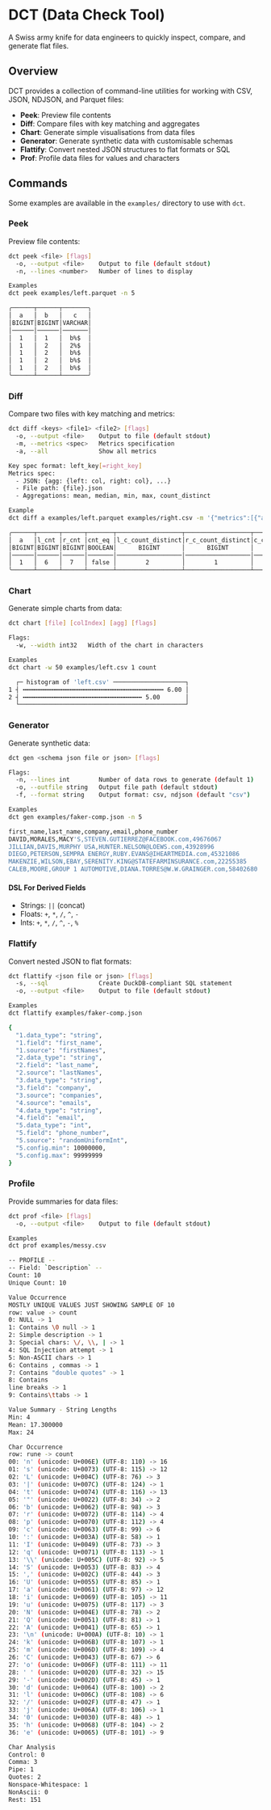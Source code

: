 # DCT (Data Check Tool)

A Swiss army knife for data engineers to quickly inspect, compare, and generate flat files.

## Overview

DCT provides a collection of command-line utilities for working with CSV, JSON, NDJSON, and Parquet files:

- **Peek**: Preview file contents
- **Diff**: Compare files with key matching and aggregates
- **Chart**: Generate simple visualisations from data files
- **Generator**: Generate synthetic data with customisable schemas
- **Flattify**: Convert nested JSON structures to flat formats or SQL
- **Prof**: Profile data files for values and characters

## Commands

Some examples are available in the `examples/` directory to use with `dct`.

### Peek

Preview file contents:

```bash
dct peek <file> [flags]
  -o, --output <file>    Output to file (default stdout)
  -n, --lines <number>   Number of lines to display

Examples
dct peek examples/left.parquet -n 5

╭──────┬──────┬───────╮
│  a   │  b   │   c   │
│BIGINT│BIGINT│VARCHAR│
│──────│──────│───────│
│  1   │  1   │  b%$  │
│  1   │  2   │  2%$  │
│  1   │  2   │  b%$  │
│  1   │  2   │  b%$  │
│  1   │  2   │  b%$  │
╰──────┴──────┴───────╯
```

### Diff

Compare two files with key matching and metrics:

```bash
dct diff <keys> <file1> <file2> [flags]
  -o, --output <file>    Output to file (default stdout)
  -m, --metrics <spec>   Metrics specification
  -a, --all              Show all metrics

Key spec format: left_key[=right_key]
Metrics spec:
  - JSON: {agg: {left: col, right: col}, ...}
  - File path: {file}.json
  - Aggregations: mean, median, min, max, count_distinct

Example
dct diff a examples/left.parquet examples/right.csv -m '{"metrics":[{"agg":"count_distinct","left":"c","right":"c"}]}'

╭──────┬──────┬──────┬───────┬──────────────────┬──────────────────┬───────────────────╮
│  a   │l_cnt │r_cnt │cnt_eq │l_c_count_distinct│r_c_count_distinct│c_count_distinct_eq│
│BIGINT│BIGINT│BIGINT│BOOLEAN│      BIGINT      │      BIGINT      │      BOOLEAN      │
│──────│──────│──────│───────│──────────────────│──────────────────│───────────────────│
│  1   │  6   │  7   │ false │        2         │        1         │       false       │
╰──────┴──────┴──────┴───────┴──────────────────┴──────────────────┴───────────────────╯
```

### Chart

Generate simple charts from data:

```bash
dct chart [file] [colIndex] [agg] [flags]

Flags:
  -w, --width int32   Width of the chart in characters

Examples
dct chart -w 50 examples/left.csv 1 count

  ┌─ histogram of 'left.csv' ────────────────────┐
1 ┤ ╍╍╍╍╍╍╍╍╍╍╍╍╍╍╍╍╍╍╍╍╍╍╍╍╍╍╍╍╍╍╍╍╍╍╍╍╍╍╍ 6.00 │
2 ┤ ╍╍╍╍╍╍╍╍╍╍╍╍╍╍╍╍╍╍╍╍╍╍╍╍╍╍╍╍╍╍╍╍╍ 5.00       │
  └──────────────────────────────────────────────┘
```

### Generator

Generate synthetic data:

```bash
dct gen <schema json file or json> [flags]

Flags:
  -n, --lines int        Number of data rows to generate (default 1)
  -o, --outfile string   Output file path (default stdout)
  -f, --format string    Output format: csv, ndjson (default "csv")

Examples
dct gen examples/faker-comp.json -n 5

first_name,last_name,company,email,phone_number
DAVID,MORALES,MACY'S,STEVEN.GUTIERREZ@FACEBOOK.com,49676067
JILLIAN,DAVIS,MURPHY USA,HUNTER.NELSON@LOEWS.com,43928996
DIEGO,PETERSON,SEMPRA ENERGY,RUBY.EVANS@IHEARTMEDIA.com,45321086
MAKENZIE,WILSON,EBAY,SERENITY.KING@STATEFARMINSURANCE.com,22255385
CALEB,MOORE,GROUP 1 AUTOMOTIVE,DIANA.TORRES@W.W.GRAINGER.com,58402680
```

#### DSL For Derived Fields

- Strings: `||` (concat)
- Floats: `+`, `*`, `/`, `^`, `-`
- Ints: `+`, `*`, `/`, `^`, `-`, `%`

### Flattify

Convert nested JSON to flat formats:

```bash
dct flattify <json file or json> [flags]
  -s, --sql              Create DuckDB-compliant SQL statement
  -o, --output <file>    Output to file (default stdout)

Examples
dct flattify examples/faker-comp.json

{
  "1.data_type": "string",
  "1.field": "first_name",
  "1.source": "firstNames",
  "2.data_type": "string",
  "2.field": "last_name",
  "2.source": "lastNames",
  "3.data_type": "string",
  "3.field": "company",
  "3.source": "companies",
  "4.source": "emails",
  "4.data_type": "string",
  "4.field": "email",
  "5.data_type": "int",
  "5.field": "phone_number",
  "5.source": "randomUniformInt",
  "5.config.min": 10000000,
  "5.config.max": 99999999
}
```

### Profile

Provide summaries for data files:

```bash
dct prof <file> [flags]
  -o, --output <file>    Output to file (default stdout)

Examples
dct prof examples/messy.csv

-- PROFILE -- 
-- Field: `Description` -- 
Count: 10
Unique Count: 10

Value Occurrence
MOSTLY UNIQUE VALUES JUST SHOWING SAMPLE OF 10
row: value -> count
0: NULL -> 1
1: Contains \0 null -> 1
2: Simple description -> 1
3: Special chars: \/, \\, | -> 1
4: SQL Injection attempt -> 1
5: Non-ASCII chars -> 1
6: Contains , commas -> 1
7: Contains "double quotes" -> 1
8: Contains
line breaks -> 1
9: Contains\ttabs -> 1

Value Summary - String Lengths
Min: 4
Mean: 17.300000
Max: 24

Char Occurrence
row: rune -> count
00: 'n' (unicode: U+006E) (UTF-8: 110) -> 16
01: 's' (unicode: U+0073) (UTF-8: 115) -> 12
02: 'L' (unicode: U+004C) (UTF-8: 76) -> 3
03: '|' (unicode: U+007C) (UTF-8: 124) -> 1
04: 't' (unicode: U+0074) (UTF-8: 116) -> 13
05: '"' (unicode: U+0022) (UTF-8: 34) -> 2
06: 'b' (unicode: U+0062) (UTF-8: 98) -> 3
07: 'r' (unicode: U+0072) (UTF-8: 114) -> 4
08: 'p' (unicode: U+0070) (UTF-8: 112) -> 4
09: 'c' (unicode: U+0063) (UTF-8: 99) -> 6
10: ':' (unicode: U+003A) (UTF-8: 58) -> 1
11: 'I' (unicode: U+0049) (UTF-8: 73) -> 3
12: 'q' (unicode: U+0071) (UTF-8: 113) -> 1
13: '\\' (unicode: U+005C) (UTF-8: 92) -> 5
14: 'S' (unicode: U+0053) (UTF-8: 83) -> 4
15: ',' (unicode: U+002C) (UTF-8: 44) -> 3
16: 'U' (unicode: U+0055) (UTF-8: 85) -> 1
17: 'a' (unicode: U+0061) (UTF-8: 97) -> 12
18: 'i' (unicode: U+0069) (UTF-8: 105) -> 11
19: 'u' (unicode: U+0075) (UTF-8: 117) -> 3
20: 'N' (unicode: U+004E) (UTF-8: 78) -> 2
21: 'Q' (unicode: U+0051) (UTF-8: 81) -> 1
22: 'A' (unicode: U+0041) (UTF-8: 65) -> 1
23: '\n' (unicode: U+000A) (UTF-8: 10) -> 1
24: 'k' (unicode: U+006B) (UTF-8: 107) -> 1
25: 'm' (unicode: U+006D) (UTF-8: 109) -> 4
26: 'C' (unicode: U+0043) (UTF-8: 67) -> 6
27: 'o' (unicode: U+006F) (UTF-8: 111) -> 11
28: ' ' (unicode: U+0020) (UTF-8: 32) -> 15
29: '-' (unicode: U+002D) (UTF-8: 45) -> 1
30: 'd' (unicode: U+0064) (UTF-8: 100) -> 2
31: 'l' (unicode: U+006C) (UTF-8: 108) -> 6
32: '/' (unicode: U+002F) (UTF-8: 47) -> 1
33: 'j' (unicode: U+006A) (UTF-8: 106) -> 1
34: '0' (unicode: U+0030) (UTF-8: 48) -> 1
35: 'h' (unicode: U+0068) (UTF-8: 104) -> 2
36: 'e' (unicode: U+0065) (UTF-8: 101) -> 9

Char Analysis
Control: 0
Comma: 3
Pipe: 1
Quotes: 2
Nonspace-Whitespace: 1
NonAscii: 0
Rest: 151
```

